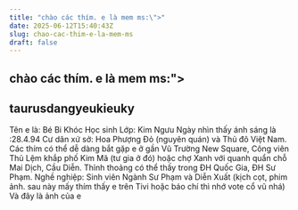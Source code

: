 ```yaml
---
title: "chào các thím. e là mem ms:\">"
date: 2025-06-12T15:40:43Z
slug: chao-cac-thim-e-la-mem-ms
draft: false
---
```


## chào các thím. e là mem ms:">

## taurusdangyeukieuky

Tên e là: Bé Bi Khóc
Học sinh Lớp: Kim Ngưu
Ngày nhìn thấy ánh sáng là :28.4.94
Cư dân xứ sở: Hoa Phượng Đỏ (nguyên quán) và Thủ đô Việt Nam. Các thím có thể dễ dàng bắt gặp e ở gần Vũ Trường New Square, Công viên Thủ Lệm khắp phố Kim Mã (tư gia ở đó) hoặc chợ Xanh với quanh quẩn chỗ Mai Dịch, Cầu Diễn. Thỉnh thoảng có thể thấy trong ĐH Quốc Gia, ĐH Sư Phạm.
Nghề nghiệp: Sinh viên Ngành Sư Phạm và Diễn Xuất (kịch cọt, phim ảnh. sau này mấy thím thấy e trên Tivi hoặc báo chí thì nhớ vote cổ vũ nhá)
Và đây là ảnh của e